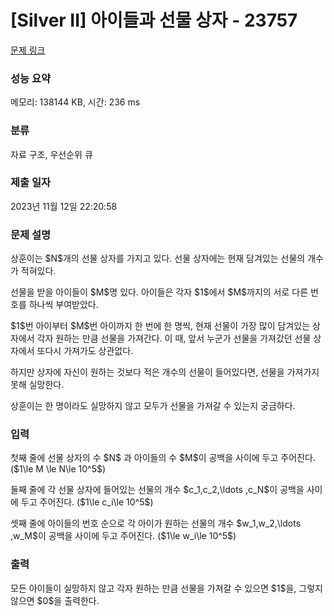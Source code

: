 # [Silver II] 아이들과 선물 상자 - 23757 

[문제 링크](https://www.acmicpc.net/problem/23757) 

### 성능 요약

메모리: 138144 KB, 시간: 236 ms

### 분류

자료 구조, 우선순위 큐

### 제출 일자

2023년 11월 12일 22:20:58

### 문제 설명

<p>상훈이는 $N$개의 선물 상자를 가지고 있다. 선물 상자에는 현재 담겨있는 선물의 개수가 적혀있다.</p>

<p>선물을 받을 아이들이 $M$명 있다. 아이들은 각자 $1$에서 $M$까지의 서로 다른 번호를 하나씩 부여받았다.</p>

<p>$1$번 아이부터 $M$번 아이까지 한 번에 한 명씩, 현재 선물이 가장 많이 담겨있는 상자에서 각자 원하는 만큼 선물을 가져간다. 이 때, 앞서 누군가 선물을 가져갔던 선물 상자에서 또다시 가져가도 상관없다.</p>

<p>하지만 상자에 자신이 원하는 것보다 적은 개수의 선물이 들어있다면, 선물을 가져가지 못해 실망한다.</p>

<p>상훈이는 한 명이라도 실망하지 않고 모두가 선물을 가져갈 수 있는지 궁금하다.</p>

### 입력 

 <p>첫째 줄에 선물 상자의 수 $N$ 과 아이들의 수 $M$이 공백을 사이에 두고 주어진다. ($1\le M \le N\le 10^5$)</p>

<p>둘째 줄에 각 선물 상자에 들어있는 선물의 개수 $c_1,c_2,\ldots ,c_N$이 공백을 사이에 두고 주어진다. ($1\le c_i\le 10^5$)</p>

<p>셋째 줄에 아이들의 번호 순으로 각 아이가 원하는 선물의 개수 $w_1,w_2,\ldots ,w_M$이 공백을 사이에 두고 주어진다. ($1\le w_i\le 10^5$)</p>

### 출력 

 <p>모든 아이들이 실망하지 않고 각자 원하는 만큼 선물을 가져갈 수 있으면 $1$을, 그렇지 않으면 $0$을 출력한다.</p>

